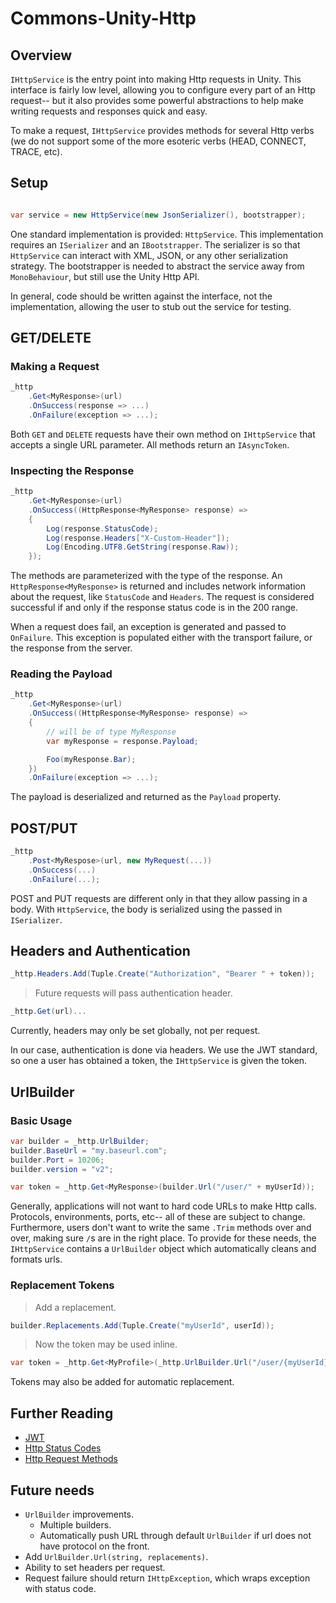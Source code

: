 # Commons-Unity-Http

## Overview

`IHttpService` is the entry point into making Http requests in Unity. This interface is fairly low level, allowing you to configure every part of an Http request-- but it also provides some powerful abstractions to help make writing requests and responses quick and easy.

To make a request, `IHttpService` provides methods for several Http verbs (we do not support some of the more esoteric verbs (HEAD, CONNECT, TRACE, etc).

## Setup

```csharp

var service = new HttpService(new JsonSerializer(), bootstrapper);

```

One standard implementation is provided: `HttpService`. This implementation requires an `ISerializer` and an `IBootstrapper`. The serializer is so that `HttpService` can interact with XML, JSON, or any other serialization strategy. The bootstrapper is needed to abstract the service away from `MonoBehaviour`, but still use the Unity Http API.

In general, code should be written against the interface, not the implementation, allowing the user to stub out the service for testing.

## GET/DELETE

### Making a Request

```csharp
_http
	.Get<MyResponse>(url)
	.OnSuccess(response => ...)
	.OnFailure(exception => ...);
```

Both `GET` and `DELETE` requests have their own method on `IHttpService` that accepts a single URL parameter. All methods return an `IAsyncToken`.

### Inspecting the Response

```csharp
_http
	.Get<MyResponse>(url)
	.OnSuccess((HttpResponse<MyResponse> response) =>
	{
		Log(response.StatusCode);
		Log(response.Headers["X-Custom-Header"]);
		Log(Encoding.UTF8.GetString(response.Raw));
	});
```

The methods are parameterized with the type of the response. An `HttpResponse<MyResponse>` is returned and includes network information about the request, like `StatusCode` and `Headers`. The request is considered successful if and only if the response status code is in the 200 range.

When a request does fail, an exception is generated and passed to `OnFailure`. This exception is populated either with the transport failure, or the response from the server.

### Reading the Payload

```csharp
_http
	.Get<MyResponse>(url)
	.OnSuccess((HttpResponse<MyResponse> response) =>
	{
		// will be of type MyResponse
		var myResponse = response.Payload;

		Foo(myResponse.Bar);
	})
	.OnFailure(exception => ...);
```

The payload is deserialized and returned as the `Payload` property.

## POST/PUT

```csharp
_http
	.Post<MyRespose>(url, new MyRequest(...))
	.OnSuccess(...)
	.OnFailure(...);
```

POST and PUT requests are different only in that they allow passing in a body. With `HttpService`, the body is serialized using the passed in `ISerializer`.

## Headers and Authentication

```csharp
_http.Headers.Add(Tuple.Create("Authorization", "Bearer " + token));
```

> Future requests will pass authentication header.

```csharp
_http.Get(url)...
```

Currently, headers may only be set globally, not per request.

In our case, authentication is done via headers. We use the JWT standard, so one a user has obtained a token, the `IHttpService` is given the token.

## UrlBuilder

### Basic Usage

```csharp
var builder = _http.UrlBuilder;
builder.BaseUrl = "my.baseurl.com";
builder.Port = 10206;
builder.version = "v2";

var token = _http.Get<MyResponse>(builder.Url("/user/" + myUserId));
```

Generally, applications will not want to hard code URLs to make Http calls. Protocols, environments, ports, etc-- all of these are subject to change. Furthermore, users don't want to write the same `.Trim` methods over and over, making sure `/`s are in the right place. To provide for these needs, the `IHttpService` contains a `UrlBuilder` object which automatically cleans and formats urls.

### Replacement Tokens

> Add a replacement.

```csharp
builder.Replacements.Add(Tuple.Create("myUserId", userId));
```

> Now the token may be used inline.

```csharp
var token = _http.Get<MyProfile>(_http.UrlBuilder.Url("/user/{myUserId}"));
```

Tokens may also be added for automatic replacement.

## Further Reading

* [JWT](http://jwt.io)
* [Http Status Codes](https://www.w3.org/Protocols/rfc2616/rfc2616-sec10.html)
* [Http Request Methods](https://www.w3.org/Protocols/rfc2616/rfc2616-sec9.html)

## Future needs

* `UrlBuilder` improvements.
	* Multiple builders.
	* Automatically push URL through default `UrlBuilder` if url does not have protocol on the front.
* Add `UrlBuilder.Url(string, replacements)`.
* Ability to set headers per request.
* Request failure should return `IHttpException`, which wraps exception with status code.